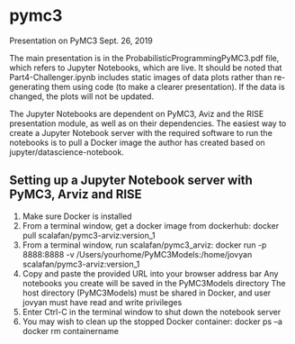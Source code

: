 # pymc3

Presentation on PyMC3 Sept. 26, 2019

The main presentation is in the ProbabilisticProgrammingPyMC3.pdf file, which refers to Jupyter Notebooks, which are live.  It should be noted that Part4-Challenger.ipynb includes static images of data plots rather than re-generating them using code (to make a clearer presentation).  If the data is changed, the plots will not be updated.

The Jupyter Notebooks are dependent on PyMC3, Aviz and the RISE presentation module, as well as on their dependencies. The easiest way to create a Jupyter Notebook server with the required software to run the notebooks is to pull a Docker image the author has created based on jupyter/datascience-notebook.

## Setting up a Jupyter Notebook server with PyMC3, Arviz and RISE

1. Make sure Docker is installed
2. From a terminal window, get a docker image from dockerhub:
      docker pull scalafan/pymc3-arviz:version_1
3. From a terminal window, run scalafan/pymc3_arviz:
      docker run -p 8888:8888 -v /Users/yourhome/PyMC3Models:/home/jovyan scalafan/pymc3-arviz:version_1
4. Copy and paste the provided URL into your browser address bar
   Any notebooks you create will be saved in the PyMC3Models directory
   The host directory (PyMC3Models) must be shared in Docker, and user jovyan must have read and write privileges
5. Enter Ctrl-C in the terminal window to shut down the notebook server
6. You may wish to clean up the stopped Docker container:
   docker ps –a
   docker rm containername

